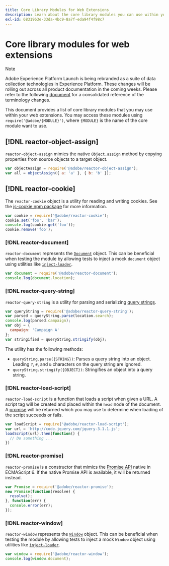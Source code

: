 ```yaml
---
title: Core Library Modules for Web Extensions
description: Learn about the core library modules you can use within your Adobe Experience Platform data collection tags web extensions.
exl-id: 6831963e-33da-4bc9-8a7f-eda94f4f98c7
---
```

# Core library modules for web extensions

>[!NOTE]
>
>Adobe Experience Platform Launch is being rebranded as a suite of data collection technologies in Experience Platform. These changes will be rolling out across all product documentation in the coming weeks. Please refer to the following [document](../../launch-term-updates.md) for a consolidated reference of the terminology changes.

This document provides a list of core library modules that you may use within your web extensions. You may access these modules using `require('@adobe/{MODULE}')`, where `{MODULE}` is the name of the core module want to use.

## [!DNL reactor-object-assign]

`reactor-object-assign` mimics the native [`Object.assign`](https://developer.mozilla.org/en-US/docs/Web/JavaScript/Reference/Global_Objects/Object/assign) method by copying properties from source objects to a target object.

```javascript
var objectAssign = require('@adobe/reactor-object-assign');
var all = objectAssign({ a: 'a' }, { b: 'b' });
```

## [!DNL reactor-cookie]

The `reactor-cookie` object is a utility for reading and writing cookies. See the [js-cookie npm package](https://www.npmjs.com/package/js-cookie) for more information.

```javascript
var cookie = require('@adobe/reactor-cookie');
cookie.set('foo', 'bar');
console.log(cookie.get('foo'));
cookie.remove('foo');
```

### [!DNL reactor-document]

`reactor-document` represents the [`Document`](https://developer.mozilla.org/en-US/docs/Web/API/Document) object. This can be beneficial when testing the module by allowing tests to inject a mock `document` object using utilities like [`inject-loader`](https://www.npmjs.com/package/inject-loader).

```javascript
var document = require('@adobe/reactor-document');
console.log(document.location);
```

### [!DNL reactor-query-string]

`reactor-query-string` is a utility for parsing and serializing [query strings](https://developer.mozilla.org/en-US/docs/Web/API/HTMLHyperlinkElementUtils/search).

```javascript
var queryString = require('@adobe/reactor-query-string');
var parsed = queryString.parse(location.search);
console.log(parsed.campaign);
var obj = {
  campaign: 'Campaign A'
};
var stringified = queryString.stringify(obj);
```

The utility has the following methods:

* `queryString.parse({STRING})`: Parses a query string into an object. Leading `?`, `#`, and `&` characters on the query string are ignored.
* `queryString.stringify({OBJECT})`: Stringifies an object into a query string.

### [!DNL reactor-load-script]

`reactor-load-script` is a function that loads a script when given a URL. A script tag will be created and placed within the `head` node of the document. A [promise](https://developer.mozilla.org/en-US/docs/Web/JavaScript/Reference/Global_Objects/Promise) will be returned which you may use to determine when loading of the script succeeds or fails.

```javascript
var loadScript = require('@adobe/reactor-load-script');
var url = 'http://code.jquery.com/jquery-3.1.1.js';
loadScript(url).then(function() {
  // Do something ...
})
```

### [!DNL reactor-promise]

`reactor-promise` is a constructor that mimics the [Promise API](https://developer.mozilla.org/en-US/docs/Web/JavaScript/Reference/Global_Objects/Promise) native in ECMAScript 6. If the native Promise API is available, it will be returned instead.

```javascript
var Promise = require('@adobe/reactor-promise');
new Promise(function(resolve) {
  resolve();
}, function(err) {
  console.error(err);
});
```

### [!DNL reactor-window]

`reactor-window` represents the [`Window`](https://developer.mozilla.org/en-US/docs/Web/API/Window) object. This can be beneficial when testing the module by allowing tests to inject a mock `Window` object using utilities like [`inject-loader`](https://www.npmjs.com/package/inject-loader).

```javascript
var window = require('@adobe/reactor-window');
console.log(window.document);
```
